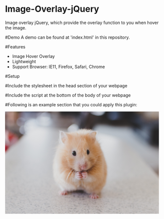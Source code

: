 # Image-Overlay-jQuery
Image overlay jQuery, which provide the overlay function to you when hover the image. 

#Demo
A demo can be found at 'index.html' in this repository.

#Features
- Image Hover Overlay
- Lightweight
- Support Browser: IE11, Firefox, Safari, Chrome

#Setup

#Include the stylesheet in the head section of your webpage
    <link href="css/styles.css" rel="stylesheet" type="text/css" />
    <link rel="stylesheet" href="css/font-awesome.css" type="text/css">
    <link href="css/bootstrap.min.css" rel="stylesheet" type="text/css" />  

#Include the script at the bottom of the body of your webpage
    <script type="text/javascript" src="js/jquery-2.1.4.js"></script>
    <script type="text/javascript" src="js/scripts.js"></script>
    
#Following is an example section that you could apply this plugin:
    <div class="col-md-12 align-center">
      <a class="col-md-6 col-md-offset-3 ImagePart padding-0">
          <img src="img/image1.jpg" class="col-md-12 padding-0" />
          <div class="Overlay align-center">
              <i class="fa fa-plus-circle"></i>
          </div>
      </a>
    </div> 

